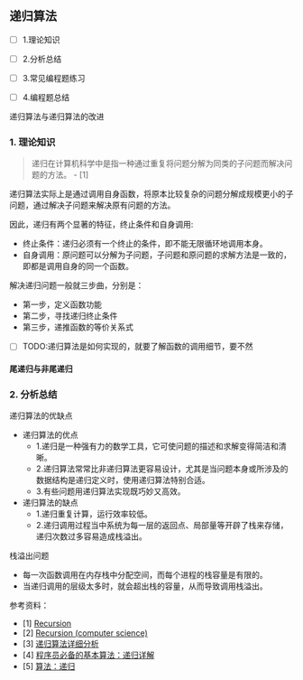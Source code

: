 
## 递归算法


- [ ] 1.理论知识
- [ ] 2.分析总结
- [ ] 3.常见编程题练习
- [ ] 4.编程题总结



递归算法与递归算法的改进

### **1. 理论知识**

> 递归在计算机科学中是指一种通过重复将问题分解为同类的子问题而解决问题的方法。 - [1]

递归算法实际上是通过调用自身函数，将原本比较复杂的问题分解成规模更小的子问题，通过解决子问题来解决原有问题的方法。

因此，递归有两个显著的特征，终止条件和自身调用:
- 终止条件：递归必须有一个终止的条件，即不能无限循环地调用本身。
- 自身调用：原问题可以分解为子问题，子问题和原问题的求解方法是一致的，即都是调用自身的同一个函数。

解决递归问题一般就三步曲，分别是：
- 第一步，定义函数功能
- 第二步，寻找递归终止条件
- 第三步，递推函数的等价关系式


- [ ] TODO:递归算法是如何实现的，就要了解函数的调用细节，要不然

#### **尾递归与非尾递归**



### **2. 分析总结**

递归算法的优缺点
- 递归算法的优点
  - 1.递归是一种强有力的数学工具，它可使问题的描述和求解变得简洁和清晰。
  - 2.递归算法常常比非递归算法更容易设计，尤其是当问题本身或所涉及的数据结构是递归定义时，使用递归算法特别合适。
  - 3.有些问题用递归算法实现既巧妙又高效。
- 递归算法的缺点
  - 1.递归重复计算，运行效率较低。
  - 2.递归调用过程当中系统为每一层的返回点、局部量等开辟了栈来存储，递归次数过多容易造成栈溢出。

栈溢出问题
- 每一次函数调用在内存栈中分配空间，而每个进程的栈容量是有限的。
- 当递归调用的层级太多时，就会超出栈的容量，从而导致调用栈溢出。


参考资料：
- [1] [Recursion](https://en.wikipedia.org/wiki/Recursion)
- [2] [Recursion (computer science)](https://en.wikipedia.org/wiki/Recursion_(computer_science))
- [3] [递归算法详细分析](https://www.cnblogs.com/alantu2018/p/8461796.html)
- [4] [程序员必备的基本算法：递归详解 ](https://www.cnblogs.com/jay-huaxiao/p/13812701.html)
- [5] [算法：递归](https://segmentfault.com/a/1190000022797289)